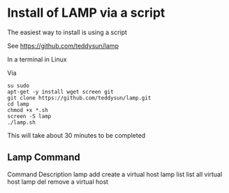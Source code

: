 # Install of LAMP via a script

The easiest way to install is using a script

See <https://github.com/teddysun/lamp>

In a terminal in Linux

Via

```shell
su sudo
apt-get -y install wget screen git
git clone https://github.com/teddysun/lamp.git
cd lamp
chmod +x *.sh
screen -S lamp
./lamp.sh
```

This will take about 30 minutes to be completed

## Lamp Command

Command    Description
lamp add    create a virtual host
lamp list    list all virtual host
lamp del    remove a virtual host